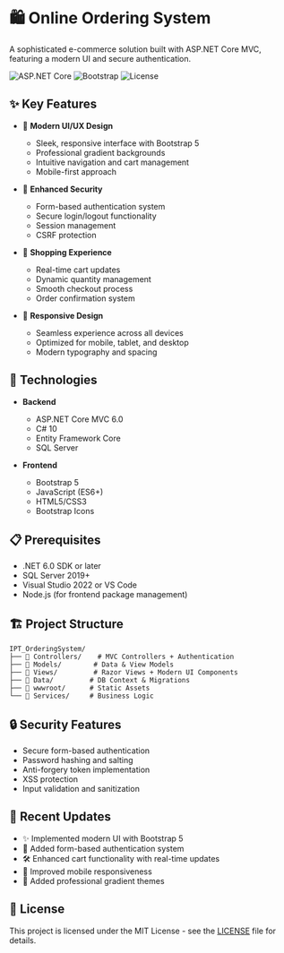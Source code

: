 # 🛍️ Online Ordering System

A sophisticated e-commerce solution built with ASP.NET Core MVC, featuring a modern UI and secure authentication.

![ASP.NET Core](https://img.shields.io/badge/ASP.NET%20Core-6.0-blue)
![Bootstrap](https://img.shields.io/badge/Bootstrap-5.0-purple)
![License](https://img.shields.io/badge/license-MIT-green)

## ✨ Key Features

- 🎨 **Modern UI/UX Design**
  - Sleek, responsive interface with Bootstrap 5
  - Professional gradient backgrounds
  - Intuitive navigation and cart management
  - Mobile-first approach

- 🔐 **Enhanced Security**
  - Form-based authentication system
  - Secure login/logout functionality
  - Session management
  - CSRF protection

- 🛒 **Shopping Experience**
  - Real-time cart updates
  - Dynamic quantity management
  - Smooth checkout process
  - Order confirmation system

- 📱 **Responsive Design**
  - Seamless experience across all devices
  - Optimized for mobile, tablet, and desktop
  - Modern typography and spacing

## 🚀 Technologies

- **Backend**
  - ASP.NET Core MVC 6.0
  - C# 10
  - Entity Framework Core
  - SQL Server

- **Frontend**
  - Bootstrap 5
  - JavaScript (ES6+)
  - HTML5/CSS3
  - Bootstrap Icons

## 📋 Prerequisites

- .NET 6.0 SDK or later
- SQL Server 2019+
- Visual Studio 2022 or VS Code
- Node.js (for frontend package management)

## 🏗️ Project Structure

```
IPT_OrderingSystem/
├── 📁 Controllers/    # MVC Controllers + Authentication
├── 📁 Models/        # Data & View Models
├── 📁 Views/         # Razor Views + Modern UI Components
├── 📁 Data/         # DB Context & Migrations
├── 📁 wwwroot/      # Static Assets
└── 📁 Services/     # Business Logic
```

## 🔒 Security Features

- Secure form-based authentication
- Password hashing and salting
- Anti-forgery token implementation
- XSS protection
- Input validation and sanitization

## 🎯 Recent Updates

- ✨ Implemented modern UI with Bootstrap 5
- 🔐 Added form-based authentication system
- 🛠️ Enhanced cart functionality with real-time updates
- 📱 Improved mobile responsiveness
- 🎨 Added professional gradient themes

## 📝 License

This project is licensed under the MIT License - see the [LICENSE](LICENSE) file for details.